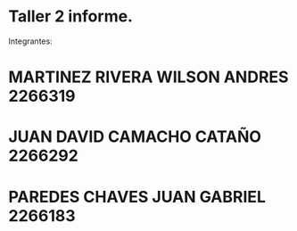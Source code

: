# Taller 2 informe.
Integrantes:
# MARTINEZ RIVERA WILSON ANDRES 2266319
# JUAN DAVID CAMACHO CATAÑO 2266292
# PAREDES CHAVES JUAN GABRIEL 2266183
